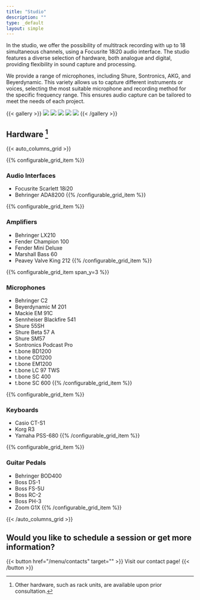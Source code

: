 ```yaml
---
title: "Studio"
description: ""
type: _default
layout: simple
---
```



In the studio, we offer the possibility of multitrack recording with up to 18 simultaneous channels, using a Focusrite 18i20 audio interface. The studio features a diverse selection of hardware, both analogue and digital, providing flexibility in sound capture and processing.

We provide a range of microphones, including Shure, Sontronics, AKG, and Beyerdynamic. This variety allows us to capture different instruments or voices, selecting the most suitable microphone and recording method for the specific frequency range. This ensures audio capture can be tailored to meet the needs of each project.

{{< gallery >}}
  <img src="/photos/amps.webp" class="grid-w33" />
  <img src="/photos/bass.webp" class="grid-w33" />
  <img src="/photos/drums.webp" class="grid-w33" />
  <img src="/photos/snare_sm57.webp" class="grid-w33" />
  <img src="/photos/synth.webp" class="grid-w33" />
{{< /gallery >}}


## Hardware [^1]

{{< auto_columns_grid >}}

{{% configurable_grid_item %}}
### Audio Interfaces 

* Focusrite Scarlett 18i20
* Behringer ADA8200
{{% /configurable_grid_item %}}

{{% configurable_grid_item %}}
### Amplifiers

* Behringer LX210
* Fender Champion 100
* Fender Mini Deluxe
* Marshall Bass 60
* Peavey Valve King 212
{{% /configurable_grid_item %}}

{{% configurable_grid_item span_y=3 %}}
### Microphones

* Behringer C2
* Beyerdynamic M 201
* Mackie EM 91C
* Sennheiser Blackfire 541
* Shure 55SH
* Shure Beta 57 A
* Shure SM57
* Sontronics Podcast Pro
* t.bone BD1200
* t.bone CD1200
* t.bone EM1200
* t.bone LC 97 TWS
* t.bone SC 400
* t.bone SC 600
{{% /configurable_grid_item %}}

{{% configurable_grid_item %}}
### Keyboards

* Casio CT-S1
* Korg R3
* Yamaha PSS-680
{{% /configurable_grid_item %}}

{{% configurable_grid_item %}}
### Guitar Pedals

* Behringer BOD400
* Boss DS-1
* Boss FS-5U
* Boss RC-2
* Boss PH-3
* Zoom G1X
{{% /configurable_grid_item %}}

{{< /auto_columns_grid >}}

[^1]: Other hardware, such as rack units, are available upon prior consultation.

## Would you like to schedule a session or get more information?

{{< button href="/menu/contacts" target="" >}}
Visit our contact page!
{{< /button >}}

